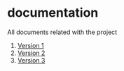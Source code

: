 # documentation
All documents related with the project

 1. [Version 1](V1/README.md)
 2. [Version 2](V2/README.md)
 3. [Version 3](V3/README.md)
